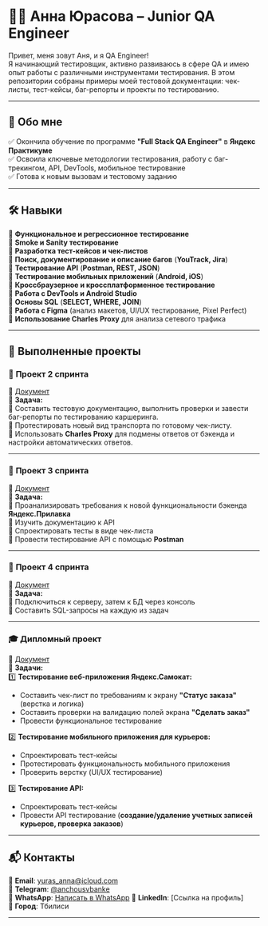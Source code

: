 # 👩‍💻 Анна Юрасова – Junior QA Engineer  

Привет, меня зовут Аня, и я QA Engineer!  
Я начинающий тестировщик, активно развиваюсь в сфере QA и имею опыт работы с различными инструментами тестирования. В этом репозитории собраны примеры моей тестовой документации: чек-листы, тест-кейсы, баг-репорты и проекты по тестированию.  

---

## 🎯 Обо мне  
✅ Окончила обучение по программе **"Full Stack QA Engineer"** в **Яндекс Практикуме**  
✅ Освоила ключевые методологии тестирования, работу с баг-трекингом, API, DevTools, мобильное тестирование  
✅ Готова к новым вызовам и тестовому заданию  

---

## 🛠️ Навыки  
🔹 **Функциональное и регрессионное тестирование**  
🔹 **Smoke и Sanity тестирование**  
🔹 **Разработка тест-кейсов и чек-листов**  
🔹 **Поиск, документирование и описание багов** (**YouTrack, Jira**)  
🔹 **Тестирование API** (**Postman, REST, JSON**)  
🔹 **Тестирование мобильных приложений** (**Android, iOS**)  
🔹 **Кроссбраузерное и кроссплатформенное тестирование**  
🔹 **Работа с DevTools и Android Studio**  
🔹 **Основы SQL** (**SELECT, WHERE, JOIN**)  
🔹 **Работа с Figma** (анализ макетов, UI/UX тестирование, Pixel Perfect)  
🔹 **Использование Charles Proxy** для анализа сетевого трафика  

---

## 📂 Выполненные проекты  

### 📌 **Проект 2 спринта**  
📄 [Документ](https://docs.google.com/spreadsheets/d/1ov2qG8zlvTXicZdo1RgDANnTHw4EMxpxFyFeZ-WO5xs/edit?usp=sharing)  
📌 **Задача:**  
🔹 Составить тестовую документацию, выполнить проверки и завести баг-репорты по тестированию каршеринга.  
🔹 Протестировать новый вид транспорта по готовому чек-листу.  
🔹 Использовать **Charles Proxy** для подмены ответов от бэкенда и настройки автоматических ответов.  

---

### 📌 **Проект 3 спринта**  
📄 [Документ](https://docs.google.com/spreadsheets/d/1Qvj-tATCM_IsRaklzoKbwEPdpwmFvO-3bIjmXtSM9qs/edit?usp=sharing)  
📌 **Задача:**  
🔹 Проанализировать требования к новой функциональности бэкенда **Яндекс.Прилавка**  
🔹 Изучить документацию к API  
🔹 Спроектировать тесты в виде чек-листа  
🔹 Провести тестирование API с помощью **Postman**  

---

### 📌 **Проект 4 спринта**  
📄 [Документ](https://docs.google.com/document/d/1SzUg8Vw_njQozs6BxP43E-RQzn7RCXp_eDyqVUQZiFY/edit?usp=sharing)  
📌 **Задача:**  
🔹 Подключиться к серверу, затем к БД через консоль  
🔹 Составить SQL-запросы на каждую из задач  

---

### 🎓 **Дипломный проект**  
📄 [Документ](https://docs.google.com/spreadsheets/d/1-zpt9U2R2G00PMjmYlYbpRalkekMNjuZwVXzKB9JS1U/edit?usp=sharing)  
📌 **Задачи:**  
1️⃣ **Тестирование веб-приложения Яндекс.Самокат:**  
   - Составить чек-лист по требованиям к экрану **"Статус заказа"** (верстка и логика)  
   - Составить проверки на валидацию полей экрана **"Сделать заказ"**  
   - Провести функциональное тестирование  

2️⃣ **Тестирование мобильного приложения для курьеров:**  
   - Спроектировать тест-кейсы  
   - Протестировать функциональность мобильного приложения  
   - Проверить верстку (UI/UX тестирование)  

3️⃣ **Тестирование API:**  
   - Спроектировать тест-кейсы  
   - Провести API тестирование (**создание/удаление учетных записей курьеров, проверка заказов**)  

---

## 📬 Контакты  
📧 **Email**: [yuras_anna@icloud.com](mailto:yuras_anna@icloud.com)  
📱 **Telegram**: [@anchousvbanke](https://t.me/anchousvbanke)  
📱 **WhatsApp**: [Написать в WhatsApp](https://wa.me/79107625948) 
💼 **LinkedIn**: [Ссылка на профиль]  
📍 **Город**: Тбилиси  

---
